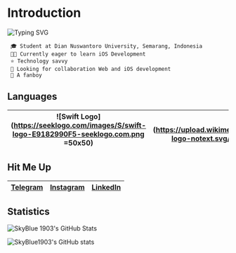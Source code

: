 # Introduction
![Typing SVG](https://readme-typing-svg.herokuapp.com?font=Poppins&size=22&duration=3000&pause=1500&width=435&lines=Erlangga+Anugrah+Arifin;iOS+Developer)

     🎓 Student at Dian Nuswantoro University, Semarang, Indonesia
     👨‍💻 Currently eager to learn iOS Development
     ⭐️ Technology savvy 
     👥 Looking for collaboration Web and iOS development
     💬 A fanboy

## Languages
| ![Swift Logo](https://seeklogo.com/images/S/swift-logo-E9182990F5-seeklogo.com.png =50x50) |![Python Logo](https://upload.wikimedia.org/wikipedia/commons/thumb/c/c3/Python-logo-notext.svg/1200px-Python-logo-notext.svg.png =50x)| ![PHP Logo](https://logos-download.com/wp-content/uploads/2016/09/PHP_logo.png =50x)|![Java Logo](https://cdn.iconscout.com/icon/free/png-256/java-59-1174952.png =50x)|![C++ Logo](https://upload.wikimedia.org/wikipedia/commons/thumb/1/18/ISO_C%2B%2B_Logo.svg/1822px-ISO_C%2B%2B_Logo.svg.png =45x)|
|--|--|--|--|--|


## Hit Me Up
| [Telegram](https://t.me/anugrahangga) | [Instagram](https://instagram.com/anugrahangga) | [LinkedIn](https://www.google.com/url?sa=t&rct=j&q=&esrc=s&source=web&cd=&cad=rja&uact=8&ved=2ahUKEwjYsP-cz8_5AhUqyDgGHYfWCR8QFnoECAQQAQ&url=https://id.linkedin.com/in/erlangga-anugrah-arifin-092a9218b?trk=public_profile_browsemap_profile-result-card_result-card_full-click&usg=AOvVaw0U9eETSCRzSGn88E6a114d) |
|:-:|:-:|:-:|

## Statistics
![SkyBlue 1903's GitHub Stats](https://github-readme-stats.vercel.app/api?username=skyblue1903&layout=compacte&theme=algolia&hide=stars,prs&show_icons=true)

![SkyBlue1903's GitHub stats](https://github-readme-stats.vercel.app/api/top-langs/?username=skyblue1903&layout=compacte&theme=algolia)

